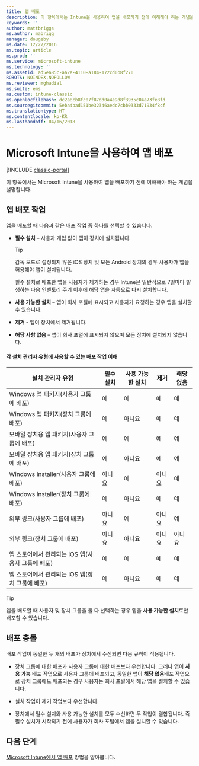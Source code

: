 ```yaml
---
title: 앱 배포
description: 이 항목에서는 Intune을 사용하여 앱을 배포하기 전에 이해해야 하는 개념을 설명합니다.
keywords: ''
author: mattbriggs
ms.author: mabrigg
manager: dougeby
ms.date: 12/27/2016
ms.topic: article
ms.prod: ''
ms.service: microsoft-intune
ms.technology: ''
ms.assetid: ad5ea85c-aa2e-4110-a184-172cd0b8f270
ROBOTS: NOINDEX,NOFOLLOW
ms.reviewer: mghadial
ms.suite: ems
ms.custom: intune-classic
ms.openlocfilehash: dc2a8cb8fc07f87dd0a4e9d8f3935c04a73fe8fd
ms.sourcegitcommit: 5eba4bad151be32346aedc7cbb0333d71934f8cf
ms.translationtype: HT
ms.contentlocale: ko-KR
ms.lasthandoff: 04/16/2018
---
```

# <a name="deploy-apps-with-microsoft-intune"></a>Microsoft Intune을 사용하여 앱 배포

[!INCLUDE [classic-portal](../includes/classic-portal.md)]

이 항목에서는 Microsoft Intune을 사용하여 앱을 배포하기 전에 이해해야 하는 개념을 설명합니다.


## <a name="app-deployment-actions"></a>앱 배포 작업
앱을 배포할 때 다음과 같은 배포 작업 중 하나를 선택할 수 있습니다.

-   **필수 설치** – 사용자 개입 없이 앱이 장치에 설치됩니다.

    > [!TIP]
    > 감독 모드로 설정되지 않은 iOS 장치 및 모든 Android 장치의 경우 사용자가 앱을 허용해야 앱이 설치됩니다.
    >
    >  필수 설치로 배포한 앱을 사용자가 제거하는 경우 Intune은 일반적으로 7일마다 발생하는 다음 인벤토리 주기 이후에 해당 앱을 자동으로 다시 설치합니다.

-   **사용 가능한 설치** – 앱이 회사 포털에 표시되고 사용자가 요청하는 경우 앱을 설치할 수 있습니다.

-   **제거** - 앱이 장치에서 제거됩니다.

-   **해당 사항 없음** – 앱이 회사 포털에 표시되지 않으며 모든 장치에 설치되지 않습니다.

#### <a name="understand-which-deployment-actions-are-available-for-each-installer-type"></a>각 설치 관리자 유형에 사용할 수 있는 배포 작업 이해

|                         설치 관리자 유형                          | 필수 설치 | 사용 가능한 설치 | 제거 | 해당 없음 |
|-----------------------------------------------------------------|------------------|-------------------|-----------|----------------|
|         Windows 앱 패키지(사용자 그룹에 배포)          |       예        |        예        |    예    |      예       |
|        Windows 앱 패키지(장치 그룹에 배포)         |       예        |        아니요         |    예    |      예       |
|    모바일 장치용 앱 패키지(사용자 그룹에 배포)    |       예        |        예        |    예    |      예       |
|   모바일 장치용 앱 패키지(장치 그룹에 배포)   |       예        |        아니요         |    예    |      예       |
|          Windows Installer(사용자 그룹에 배포)           |        아니요        |        예        |    아니요     |      예       |
|         Windows Installer(장치 그룹에 배포)          |       예        |        아니요         |    예    |      예       |
|            외부 링크(사용자 그룹에 배포)             |        아니요        |        예        |    아니요     |      예       |
|           외부 링크(장치 그룹에 배포)            |        아니요        |        아니요         |    아니요     |       아니요       |
|  앱 스토어에서 관리되는 iOS 앱(사용자 그룹에 배포)  |       예        |        예        |    예    |      예       |
| 앱 스토어에서 관리되는 iOS 앱(장치 그룹에 배포) |       예        |        아니요         |    예    |      예       |

> [!TIP]
> 앱을 배포할 때 사용자 및 장치 그룹을 둘 다 선택하는 경우 앱을 **사용 가능한 설치**로만 배포할 수 있습니다.

## <a name="deployment-conflicts"></a>배포 충돌
배포 작업이 동일한 두 개의 배포가 장치에서 수신되면 다음 규칙이 적용됩니다.

-   장치 그룹에 대한 배포가 사용자 그룹에 대한 배포보다 우선합니다. 그러나 앱이 **사용 가능** 배포 작업으로 사용자 그룹에 배포되고, 동일한 앱이 **해당 없음**배포 작업으로 장치 그룹에도 배포되는 경우 사용자는 회사 포털에서 해당 앱을 설치할 수 있습니다.

-   설치 작업이 제거 작업보다 우선합니다.

-   장치에서 필수 설치와 사용 가능한 설치를 모두 수신하면 두 작업이 결합됩니다. 즉 필수 설치가 시작되기 전에 사용자가 회사 포털에서 앱을 설치할 수 있습니다.


## <a name="next-steps"></a>다음 단계

[Microsoft Intune에서 앱 배포](deploy-apps-in-microsoft-intune.md) 방법을 알아봅니다.
